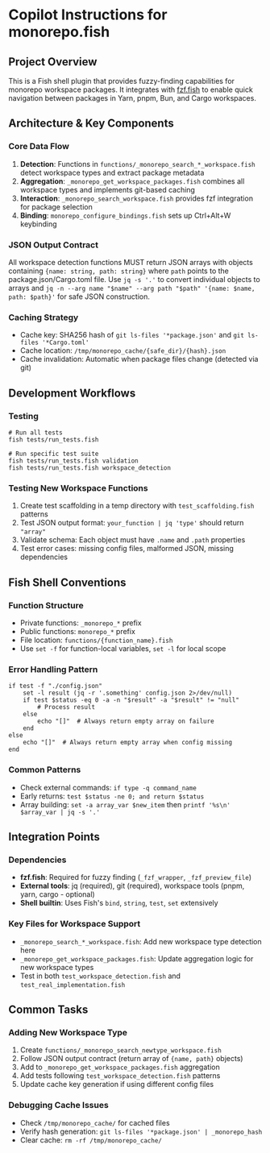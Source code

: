 # Copilot Instructions for monorepo.fish

## Project Overview

This is a Fish shell plugin that provides fuzzy-finding capabilities for monorepo workspace packages. It integrates with [fzf.fish](https://github.com/PatrickF1/fzf.fish) to enable quick navigation between packages in Yarn, pnpm, Bun, and Cargo workspaces.

## Architecture & Key Components

### Core Data Flow

1. **Detection**: Functions in `functions/_monorepo_search_*_workspace.fish` detect workspace types and extract package metadata
2. **Aggregation**: `_monorepo_get_workspace_packages.fish` combines all workspace types and implements git-based caching
3. **Interaction**: `_monorepo_search_workspace.fish` provides fzf integration for package selection
4. **Binding**: `monorepo_configure_bindings.fish` sets up Ctrl+Alt+W keybinding

### JSON Output Contract

All workspace detection functions MUST return JSON arrays with objects containing `{name: string, path: string}` where `path` points to the package.json/Cargo.toml file. Use `jq -s '.'` to convert individual objects to arrays and `jq -n --arg name "$name" --arg path "$path" '{name: $name, path: $path}'` for safe JSON construction.

### Caching Strategy

- Cache key: SHA256 hash of `git ls-files '*package.json'` and `git ls-files '*Cargo.toml'`
- Cache location: `/tmp/monorepo_cache/{safe_dir}/{hash}.json`
- Cache invalidation: Automatic when package files change (detected via git)

## Development Workflows

### Testing

```fish
# Run all tests
fish tests/run_tests.fish

# Run specific test suite
fish tests/run_tests.fish validation
fish tests/run_tests.fish workspace_detection
```

### Testing New Workspace Functions

1. Create test scaffolding in a temp directory with `test_scaffolding.fish` patterns
2. Test JSON output format: `your_function | jq 'type'` should return `"array"`
3. Validate schema: Each object must have `.name` and `.path` properties
4. Test error cases: missing config files, malformed JSON, missing dependencies

## Fish Shell Conventions

### Function Structure

- Private functions: `_monorepo_*` prefix
- Public functions: `monorepo_*` prefix
- File location: `functions/{function_name}.fish`
- Use `set -f` for function-local variables, `set -l` for local scope

### Error Handling Pattern

```fish
if test -f "./config.json"
    set -l result (jq -r '.something' config.json 2>/dev/null)
    if test $status -eq 0 -a -n "$result" -a "$result" != "null"
        # Process result
    else
        echo "[]"  # Always return empty array on failure
    end
else
    echo "[]"  # Always return empty array when config missing
end
```

### Common Patterns

- Check external commands: `if type -q command_name`
- Early returns: `test $status -ne 0; and return $status`
- Array building: `set -a array_var $new_item` then `printf '%s\n' $array_var | jq -s '.'`

## Integration Points

### Dependencies

- **fzf.fish**: Required for fuzzy finding (`_fzf_wrapper`, `_fzf_preview_file`)
- **External tools**: jq (required), git (required), workspace tools (pnpm, yarn, cargo - optional)
- **Shell builtin**: Uses Fish's `bind`, `string`, `test`, `set` extensively

### Key Files for Workspace Support

- `_monorepo_search_*_workspace.fish`: Add new workspace type detection here
- `_monorepo_get_workspace_packages.fish`: Update aggregation logic for new workspace types
- Test in both `test_workspace_detection.fish` and `test_real_implementation.fish`

## Common Tasks

### Adding New Workspace Type

1. Create `functions/_monorepo_search_newtype_workspace.fish`
2. Follow JSON output contract (return array of `{name, path}` objects)
3. Add to `_monorepo_get_workspace_packages.fish` aggregation
4. Add tests following `test_workspace_detection.fish` patterns
5. Update cache key generation if using different config files

### Debugging Cache Issues

- Check `/tmp/monorepo_cache/` for cached files
- Verify hash generation: `git ls-files '*package.json' | _monorepo_hash`
- Clear cache: `rm -rf /tmp/monorepo_cache/`
